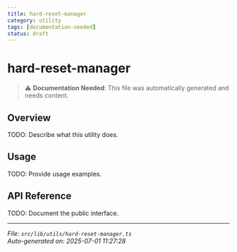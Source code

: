 ```yaml
---
title: hard-reset-manager
category: utility
tags: [documentation-needed]
status: draft
---
```


# hard-reset-manager

> ⚠️ **Documentation Needed**: This file was automatically generated and needs content.

## Overview

TODO: Describe what this utility does.

## Usage

TODO: Provide usage examples.

## API Reference

TODO: Document the public interface.

---

*File: `src/lib/utils/hard-reset-manager.ts`*  
*Auto-generated on: 2025-07-01 11:27:28*
